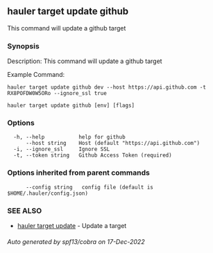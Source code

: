 ## hauler target update github

This command will update a github target

### Synopsis


Description:
This command will update a github target

Example Command:
```
hauler target update github dev --host https://api.github.com -t RX8POFDW0W5ORo --ignore_ssl true
```
		

```
hauler target update github [env] [flags]
```

### Options

```
  -h, --help           help for github
      --host string    Host (default "https://api.github.com")
  -i, --ignore_ssl     Ignore SSL
  -t, --token string   Github Access Token (required)
```

### Options inherited from parent commands

```
      --config string   config file (default is $HOME/.hauler/config.json)
```

### SEE ALSO

* [hauler target update](hauler_target_update.md)	 - Update a target

###### Auto generated by spf13/cobra on 17-Dec-2022
